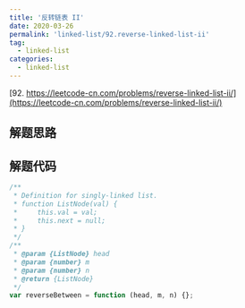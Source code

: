 ```yaml
---
title: '反转链表 II'
date: 2020-03-26
permalink: 'linked-list/92.reverse-linked-list-ii'
tag:
  - linked-list
categories:
  - linked-list
---
```


[92. https://leetcode-cn.com/problems/reverse-linked-list-ii/](https://leetcode-cn.com/problems/reverse-linked-list-ii/)

## 解题思路

## 解题代码

```js
/**
 * Definition for singly-linked list.
 * function ListNode(val) {
 *     this.val = val;
 *     this.next = null;
 * }
 */
/**
 * @param {ListNode} head
 * @param {number} m
 * @param {number} n
 * @return {ListNode}
 */
var reverseBetween = function (head, m, n) {};
```
